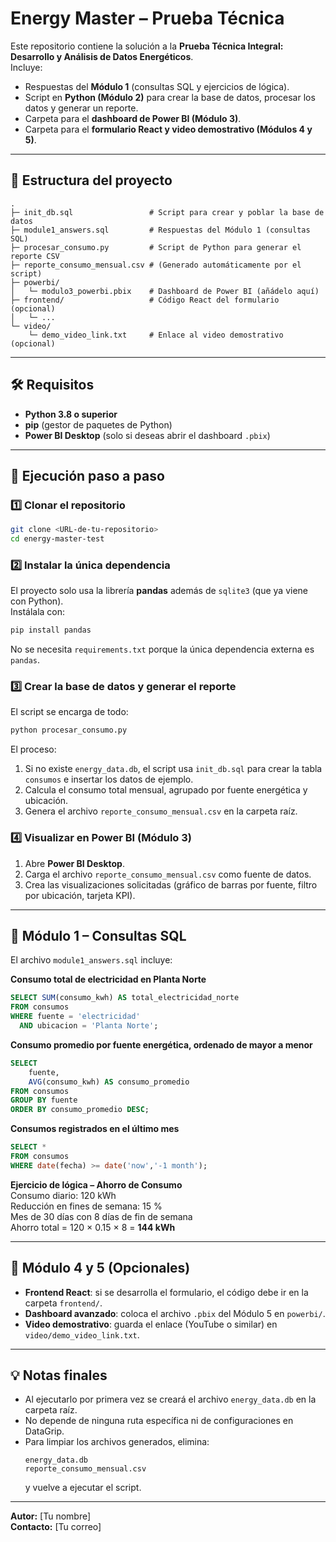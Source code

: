 # Energy Master – Prueba Técnica

Este repositorio contiene la solución a la **Prueba Técnica Integral: Desarrollo y Análisis de Datos Energéticos**.  
Incluye:

* Respuestas del **Módulo 1** (consultas SQL y ejercicios de lógica).
* Script en **Python (Módulo 2)** para crear la base de datos, procesar los datos y generar un reporte.
* Carpeta para el **dashboard de Power BI (Módulo 3)**.
* Carpeta para el **formulario React y video demostrativo (Módulos 4 y 5)**.

---

## 📂 Estructura del proyecto
```
.
├─ init_db.sql                 # Script para crear y poblar la base de datos
├─ module1_answers.sql         # Respuestas del Módulo 1 (consultas SQL)
├─ procesar_consumo.py         # Script de Python para generar el reporte CSV
├─ reporte_consumo_mensual.csv # (Generado automáticamente por el script)
├─ powerbi/
│   └─ modulo3_powerbi.pbix    # Dashboard de Power BI (añádelo aquí)
├─ frontend/                   # Código React del formulario (opcional)
│   └─ ...
└─ video/
    └─ demo_video_link.txt     # Enlace al video demostrativo (opcional)
```

---

## 🛠️ Requisitos

- **Python 3.8 o superior**  
- **pip** (gestor de paquetes de Python)  
- **Power BI Desktop** (solo si deseas abrir el dashboard `.pbix`)

---

## 🚀 Ejecución paso a paso

### 1️⃣ Clonar el repositorio
```bash
git clone <URL-de-tu-repositorio>
cd energy-master-test
```

### 2️⃣ Instalar la única dependencia
El proyecto solo usa la librería **pandas** además de `sqlite3` (que ya viene con Python).  
Instálala con:

```bash
pip install pandas
```

No se necesita `requirements.txt` porque la única dependencia externa es `pandas`.

### 3️⃣ Crear la base de datos y generar el reporte
El script se encarga de todo:

```bash
python procesar_consumo.py
```

El proceso:
1. Si no existe `energy_data.db`, el script usa `init_db.sql` para crear la tabla `consumos` e insertar los datos de ejemplo.  
2. Calcula el consumo total mensual, agrupado por fuente energética y ubicación.  
3. Genera el archivo `reporte_consumo_mensual.csv` en la carpeta raíz.

### 4️⃣ Visualizar en Power BI (Módulo 3)
1. Abre **Power BI Desktop**.  
2. Carga el archivo `reporte_consumo_mensual.csv` como fuente de datos.  
3. Crea las visualizaciones solicitadas (gráfico de barras por fuente, filtro por ubicación, tarjeta KPI).

---

## 🧩 Módulo 1 – Consultas SQL
El archivo `module1_answers.sql` incluye:

**Consumo total de electricidad en Planta Norte**
```sql
SELECT SUM(consumo_kwh) AS total_electricidad_norte
FROM consumos
WHERE fuente = 'electricidad'
  AND ubicacion = 'Planta Norte';
```

**Consumo promedio por fuente energética, ordenado de mayor a menor**
```sql
SELECT
    fuente,
    AVG(consumo_kwh) AS consumo_promedio
FROM consumos
GROUP BY fuente
ORDER BY consumo_promedio DESC;
```

**Consumos registrados en el último mes**
```sql
SELECT *
FROM consumos
WHERE date(fecha) >= date('now','-1 month');
```

**Ejercicio de lógica – Ahorro de Consumo**  
Consumo diario: 120 kWh  
Reducción en fines de semana: 15 %  
Mes de 30 días con 8 días de fin de semana  
Ahorro total = 120 × 0.15 × 8 = **144 kWh**

---

## 🔵 Módulo 4 y 5 (Opcionales)

* **Frontend React**: si se desarrolla el formulario, el código debe ir en la carpeta `frontend/`.
* **Dashboard avanzado**: coloca el archivo `.pbix` del Módulo 5 en `powerbi/`.
* **Video demostrativo**: guarda el enlace (YouTube o similar) en `video/demo_video_link.txt`.

---

## 💡 Notas finales
- Al ejecutarlo por primera vez se creará el archivo `energy_data.db` en la carpeta raíz.
- No depende de ninguna ruta específica ni de configuraciones en DataGrip.
- Para limpiar los archivos generados, elimina:
  ```
  energy_data.db
  reporte_consumo_mensual.csv
  ```
  y vuelve a ejecutar el script.

---

**Autor:** [Tu nombre]  
**Contacto:** [Tu correo]
